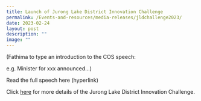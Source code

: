 ```yaml
---
title: Launch of Jurong Lake District Innovation Challenge
permalink: /Events-and-resources/media-releases/jldchallenge2023/
date: 2023-02-24
layout: post
description: ""
image: ""
---
```

(Fathima to type an introduction to the COS speech: 

e.g. Minister for xxx announced...)

Read the full speech here (hyperlink)

Click [here](https://www.smartnation.gov.sg/jldchallenge2023/) for more details of the Jurong Lake District Innovation Challenge. 
